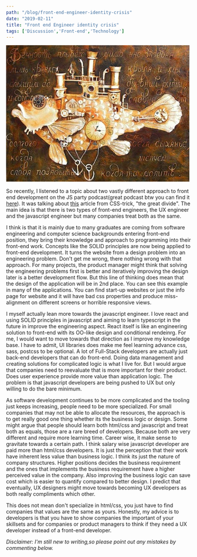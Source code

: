 ```yaml
---
path: "/blog/front-end-engineer-identity-crisis"
date: "2019-02-11"
title: "Front end Engineer identity crisis"
tags: ['Discussion','Front-end','Technology']
---
```

![](../images/clockfish.jpg)


So recently, I listened to a topic about two vastly different approach to front end development on the JS party podcast(great podcast btw you can find it [here](https://changelog.com/jsparty)). It was talking about [this](https://css-tricks.com/the-great-divide/) article from CSS-trick, "the great divide". The main idea is that there is two types of front-end engineers, the UX engineer and the javascript engineer but many companies treat both as the same.

I think is that it is mainly due to many graduates are coming from software engineering and computer science backgrounds entering front-end position, they bring their knowledge and approach to programming into their front-end work. Concepts like the SOLID principles are now being applied to front-end development. It turns the website from a design problem into an engineering problem. Don't get me wrong, there nothing wrong with that approach. For many projects, the product manager might think that solving the engineering problems first is better and iteratively improving the design later is a better development flow. But this line of thinking does mean that the design of the application will be in 2nd place. You can see this example in many of the applications. You can find start-up websites or just the info page for website and it will have bad css properties and produce miss-alignment on different screens or horrible responsive views.

I myself actually lean more towards the javascript engineer. I love react and using SOLID principles in javascript and aiming to learn typescript in the future in improve the engineering aspect. React itself is like an engineering solution to front-end with its OO-like design and conditional rendeinrg. For me, I would want to move towards that direction as I improve my knowledge base. I have to admit, UI libraries does make me feel learning advance css, sass, postcss to be optional. A lot of Full-Stack developers are actually just back-end developers that can do front-end. Doing data management and creating solutions for complicated logic is what I live for. But I would argue that companies need to reevaluate that is more important for their product. Does user experience provide more value than application logic. The problem is that javascript developers are being pushed to UX but only willing to do the bare minimum.

As software development continues to be more complicated and the tooling just keeps increasing, people need to be more specialized. For small companies that may not be able to allocate the resources, the approach is to get really good one thing whether its the business logic or design. Some might argue that people should learn both html/css and javascript and treat both as equals, those are a rare breed of developers. Because both are very different and require more learning time. Career wise, it make sense to gravitate towards a certain path. I think salary wise javascript developer are paid more than html/css developers. It is just the perception that their work have inherent less value than business logic. I think its just the nature of company structures. Higher positions decides the business requirement and the ones that implements the business requirement have a higher perceived value in the company. Also improving the business logic can save cost which is easier to quantify compared to better design. I predict that eventually, UX designers might move towards becoming UX developers as both really compliments which other.

This does not mean don't specialize in html/css, you just have to find companies that values are the same as yours. Honestly, my advice is to developers is that you have to show companies the important of your skillsets and for companies or product managers to think if they need a UX developer instead of a front-end developer.

*Disclaimer: I'm still new to writing,so please point out any mistakes by commenting below.*